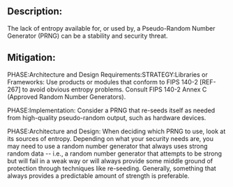 ## Description:

The lack of entropy available for, or used by, a Pseudo-Random Number Generator (PRNG) can be a stability and security threat.



## Mitigation:


PHASE:Architecture and Design Requirements:STRATEGY:Libraries or Frameworks:
Use products or modules that conform to FIPS 140-2 [REF-267] to avoid obvious entropy problems. Consult FIPS 140-2 Annex C (Approved Random Number Generators).

PHASE:Implementation:
Consider a PRNG that re-seeds itself as needed from high-quality pseudo-random output, such as hardware devices.

PHASE:Architecture and Design:
When deciding which PRNG to use, look at its sources of entropy. Depending on what your security needs are, you may need to use a random number generator that always uses strong random data -- i.e., a random number generator that attempts to be strong but will fail in a weak way or will always provide some middle ground of protection through techniques like re-seeding. Generally, something that always provides a predictable amount of strength is preferable.

